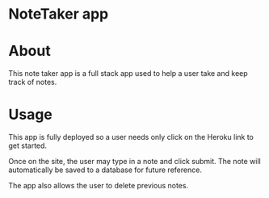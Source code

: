 # NoteTaker app

# About

This note taker app is a full stack app used to help a user take and keep track of notes.

# Usage

This app is fully deployed so a user needs only click on the Heroku link to get started.

Once on the site, the user may type in a note and click submit. The note will automatically be saved to a database for future reference.

The app also allows the user to delete previous notes.
